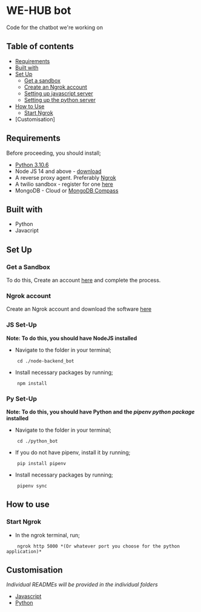 # WE-HUB bot

Code for the chatbot we're working on

## Table of contents

- [Requirements](#requirements)
- [Built with](#built-with)
- [Set Up](#set-up)
    - [Get a sandbox](#get-a-sandbox)
    - [Create an Ngrok account](#ngrok-account)
    - [Setting up javascript server](#js-set-up)
    - [Setting up the python server](#py-set-up)
- [How to Use](#how-to-use)
    - [Start Ngrok](#start-ngrok) 
- [Customisation]

## Requirements

Before proceeding, you should install;

- [Python 3.10.6](https://www.python.org/downloads/release/python-3106/)
- Node JS 14 and above - [download](https://nodejs.org/en/download/)
- A reverse proxy agent. Preferably [Ngrok](https://ngrok.com/)
- A twilio sandbox - register for one [here](https://www.twilio.com/docs/whatsapp/sandbox)
- MongoDB - Cloud or [MongoDB Compass](https://www.mongodb.com/try/download/compass)

## Built with

- Python
- Javacript

## Set Up

### Get a Sandbox

To do this, Create an account [here](https://www.twilio.com/docs/whatsapp/sandbox) and complete the process.

### Ngrok account

Create an Ngrok account and download the software [here](https://ngrok.com/)

### JS Set-Up

**Note: To do this, you should have NodeJS installed**
- Navigate to the folder in your terminal;

```shell
    cd ./node-backend_bot
```

- Install necessary packages by running;

```shell
    npm install
```

### Py Set-Up

**Note: To do this, you should have Python and the *pipenv python package* installed**
- Navigate to the folder in your terminal;

```shell
    cd ./python_bot
```
- If you do not have pipenv, install it by running;

```shell
    pip install pipenv
```

- Install necessary packages by running;

```shell
    pipenv sync
```

## How to use

### Start Ngrok

- In the ngrok terminal, run;
```shell
    ngrok http 5000 *(Or whatever port you choose for the python application)*
```

## Customisation

*Individual READMEs will be provided in the individual folders*
- [Javascript](node-backend_bot/README.md)
- [Python](python_bot/README.md)